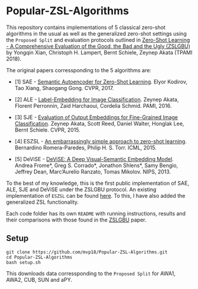# Popular-ZSL-Algorithms

This repository contains implementations of 5 classical zero-shot algorithms in the usual as well as the generalized zero-shot settings using the 
`Proposed Split` and evaluation protocols outlined in 
[Zero-Shot Learning - A Comprehensive Evaluation of the Good, the Bad and the Ugly (ZSLGBU)](https://arxiv.org/abs/1707.00600) by Yongqin Xian, Christoph H. Lampert, Bernt Schiele, Zeynep Akata (TPAMI 2018). 

The original papers corressponding to the 5 algorithms are:

- [1] SAE - [Semantic Autoencoder for Zero-Shot Learning](https://arxiv.org/abs/1704.08345).
  Elyor Kodirov, Tao Xiang, Shaogang Gong.
  CVPR, 2017.

- [2] ALE - [Label-Embedding for Image Classification](https://arxiv.org/abs/1503.08677).
  Zeynep Akata, Florent Perronnin, Zaid Harchaoui, Cordelia Schmid.
  PAMI, 2016.

- [3] SJE - [Evaluation of Output Embeddings for Fine-Grained Image Classification](https://arxiv.org/abs/1409.8403).
  Zeynep Akata, Scott Reed, Daniel Walter, Honglak Lee, Bernt Schiele.
  CVPR, 2015.

- [4] ESZSL - [An embarrassingly simple approach to zero-shot learning](http://proceedings.mlr.press/v37/romera-paredes15.pdf).
  Bernardino Romera-Paredes, Philip H. S. Torr.
  ICML, 2015.

- [5] DeViSE - [DeViSE: A Deep Visual-Semantic Embedding Model](http://papers.nips.cc/paper/5204-devise-a-deep-visual-semantic-embedding-model.pdf).
  Andrea Frome*, Greg S. Corrado*, Jonathon Shlens*, Samy Bengio, Jeffrey Dean, Marc’Aurelio Ranzato, Tomas Mikolov.
  NIPS, 2013.

To the best of my knowledge, this is the first public implementation of SAE, ALE, SJE and DeViSE under the ZSLGBU protocol. An existing implementation of `ESZSL` can be found [here](https://github.com/sbharadwajj/embarrassingly-simple-zero-shot-learning). To this, I have also added the generalized ZSL functionality. 

Each code folder has its own `README` with running instructions, results and their comparisons with those found in the [ZSLGBU](https://arxiv.org/abs/1707.00600) paper.

## Setup

```
git clone https://github.com/mvp18/Popular-ZSL-Algorithms.git
cd Popular-ZSL-Algorithms
bash setup.sh
```

This downloads data corressponding to the `Proposed Split` for AWA1, AWA2, CUB, SUN and aPY.